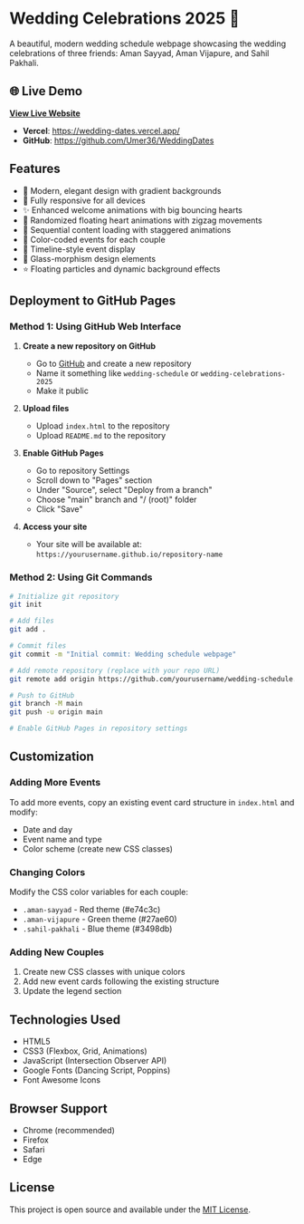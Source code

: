 # Wedding Celebrations 2025 🎉

A beautiful, modern wedding schedule webpage showcasing the wedding celebrations of three friends: Aman Sayyad, Aman Vijapure, and Sahil Pakhali.

## 🌐 Live Demo

**[View Live Website](https://wedding-dates.vercel.app/)**

- **Vercel**: https://wedding-dates.vercel.app/
- **GitHub**: https://github.com/Umer36/WeddingDates

## Features

- 🎨 Modern, elegant design with gradient backgrounds
- 📱 Fully responsive for all devices
- ✨ Enhanced welcome animations with big bouncing hearts
- 💝 Randomized floating heart animations with zigzag movements
- 🎪 Sequential content loading with staggered animations
- 🎯 Color-coded events for each couple
- 📅 Timeline-style event display
- 🌟 Glass-morphism design elements
- ⭐ Floating particles and dynamic background effects

## Deployment to GitHub Pages

### Method 1: Using GitHub Web Interface

1. **Create a new repository on GitHub**
   - Go to [GitHub](https://github.com) and create a new repository
   - Name it something like `wedding-schedule` or `wedding-celebrations-2025`
   - Make it public

2. **Upload files**
   - Upload `index.html` to the repository
   - Upload `README.md` to the repository

3. **Enable GitHub Pages**
   - Go to repository Settings
   - Scroll down to "Pages" section
   - Under "Source", select "Deploy from a branch"
   - Choose "main" branch and "/ (root)" folder
   - Click "Save"

4. **Access your site**
   - Your site will be available at: `https://yourusername.github.io/repository-name`

### Method 2: Using Git Commands

```bash
# Initialize git repository
git init

# Add files
git add .

# Commit files
git commit -m "Initial commit: Wedding schedule webpage"

# Add remote repository (replace with your repo URL)
git remote add origin https://github.com/yourusername/wedding-schedule.git

# Push to GitHub
git branch -M main
git push -u origin main

# Enable GitHub Pages in repository settings
```

## Customization

### Adding More Events
To add more events, copy an existing event card structure in `index.html` and modify:
- Date and day
- Event name and type
- Color scheme (create new CSS classes)

### Changing Colors
Modify the CSS color variables for each couple:
- `.aman-sayyad` - Red theme (#e74c3c)
- `.aman-vijapure` - Green theme (#27ae60)
- `.sahil-pakhali` - Blue theme (#3498db)

### Adding New Couples
1. Create new CSS classes with unique colors
2. Add new event cards following the existing structure
3. Update the legend section

## Technologies Used

- HTML5
- CSS3 (Flexbox, Grid, Animations)
- JavaScript (Intersection Observer API)
- Google Fonts (Dancing Script, Poppins)
- Font Awesome Icons

## Browser Support

- Chrome (recommended)
- Firefox
- Safari
- Edge

## License

This project is open source and available under the [MIT License](LICENSE).